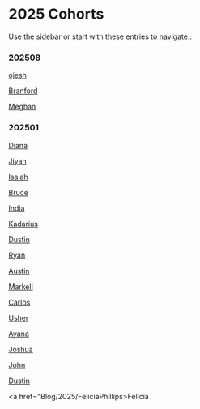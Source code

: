 # 2025 Cohorts

Use the sidebar or start with these entries to navigate.:

### 202508
[ojesh](/Blog/2025/OjeshUpadhyay)

[Branford](/Blog/2025/Branford)

[Meghan](/Blog/2025/MeghanCarr)

### 202501

 
 [Diana](/Blog/2025/dianamontero7/)
 
 [Jiyah](/Blog/2025/JiyahLaviaBLG/)
 
 [Isaiah](/Blog/2025/IsaiahOden)
 
 [Bruce](/Blog/2025/Bruce/GrowthMindset/)
 
 [India](/Blog/2025/Computergalli)
  
 [Kadarius](/Blog/2025/Kadarius)
 
 [Dustin](/Blog/2025/DustinPeek)
 
 [Ryan](/Blog/2025/Rekoyah/)
 
 [Austin](/Blog/2025/Solodadon)

 [Markell](/Blog/2025/DrClouzy)

 [Carlos](/Blog/2025/CJmegamax123/)
 
 [Usher](/Blog/2025/usher/ReadMe/)

 [Ayana](/Blog/2025/asmithxu/ReadMe)

 [Joshua](/Blog/2025/JoshuaM/ReadMe)
 
 [John](/Blog/2025/JohnW03/Index/)

 [Dustin](/Blog/2025/DustinPeek)

 <a href="Blog/2025/FeliciaPhillips>Felicia</a>
